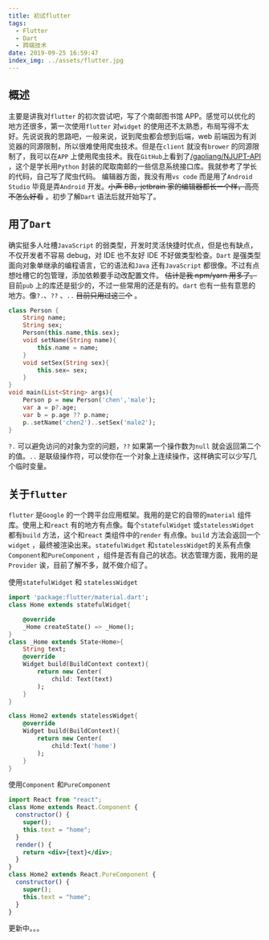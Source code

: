```yaml
---
title: 初试flutter
tags:
  - Flutter
  - Dart
  - 跨端技术
date: 2019-09-25 16:59:47
index_img: ../assets/flutter.jpg
---
```


## 概述

主要是讲我对`flutter` 的初次尝试吧，写了个南邮图书馆 APP。感觉可以优化的地方还很多，第一次使用`flutter` 对`widget` 的使用还不太熟悉，布局写得不太好。先说说我的思路吧，一般来说，说到爬虫都会想到后端，web 前端因为有浏览器的同源限制，所以很难使用爬虫技术。但是在`client` 就没有`brower` 的同源限制了，我可以在`APP` 上使用爬虫技术。我在`GitHub`上看到了[/gaoliang/NJUPT-API](https://github.com/gaoliang/NJUPT-API) ，这个是学长用`Python` 封装的爬取南邮的一些信息系统接口库。我就参考了学长的代码，自己写了爬虫代码。 编辑器方面，我没有用`vs code` 而是用了`Android Studio` 毕竟是弄`Android` 开发。~~小声 BB，jetbrain 家的编辑器都长一个样，高亮不怎么好看~~ 。初步了解`Dart` 语法后就开始写了。

## 用了`Dart`

确实挺多人吐槽`JavaScript` 的弱类型，开发时灵活快捷时优点，但是也有缺点，不仅开发者不容易 debug，对 IDE 也不友好 IDE 不好做类型检查。`Dart` 是强类型面向对象单继承的编程语言，它的语法和`Java` 还有`JavaScript` 都很像。不过有点想吐槽它的包管理，添加依赖要手动改配置文件。 ~~估计是我 npm/yarn 用多了。~~ 目前`pub` 上的库还是挺少的，不过一些常用的还是有的。`dart` 也有一些有意思的地方。像`?.`、`??` 、`..` ~~目前只用过这三个~~ 。

```dart
class Person {
    String name;
    String sex;
    Person(this.name,this.sex);
    void setName(String name){
        this.name = name;
    }
    void setSex(String sex){
        this.sex= sex;
    }
}
void main(List<String> args){
    Person p = new Person('chen','male');
    var a = p?.age;
    var b = p.age ?? p.name;
    p..setName('chen2')..setSex('male2');
}
```

`?.` 可以避免访问的对象为空的问题，`??` 如果第一个操作数为`null` 就会返回第二个的值。`..` 是联级操作符，可以使你在一个对象上连续操作，这样确实可以少写几个临时变量。

## 关于`flutter`

`flutter` 是`Google` 的一个跨平台应用框架。我用的是它的自带的`material` 组件库。使用上和`react` 有的地方有点像。每个`statefulWidget` 或`statelessWidget` 都有`build` 方法，这个和`react` 类组件中的`render` 有点像。`build` 方法会返回一个`widget` ，最终被渲染出来。`statefulWidget` 和`statelessWidget`的关系有点像`Component`和`PureComponent` ，组件是否有自己的状态。状态管理方面，我用的是`Provider` 诶，目前了解不多，就不做介绍了。

使用`statefulWidget` 和 `statelessWidget`

```dart
import 'package:flutter/material.dart';
class Home extends statefulWidget{

    @override
    _Home createState() => _Home();
}
class _Home extends State<Home>{
    String text;
    @override
    Widget build(BuildContext context){
        return new Center(
            child: Text(text)
        );
    }
}

class Home2 extends statelessWidget{
    @override
    Widget build(BuildContext){
        return new Center(
        	child:Text('home')
        );
    }
}
```

使用`Component` 和`PureComponent`

```jsx
import React from "react";
class Home extends React.Component {
  constructor() {
    super();
    this.text = "home";
  }
  render() {
    return <div>{text}</div>;
  }
}
class Home2 extends React.PureComponent {
  constructor() {
    super();
    this.text = "home";
  }
}
```

更新中。。。
